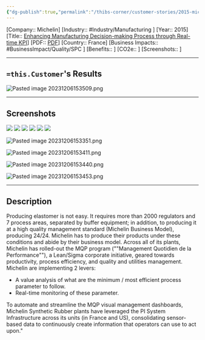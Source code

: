 ```yaml
---
{"dg-publish":true,"permalink":"/thibs-corner/customer-stories/2015-michelin-enhancing-manufacturing-decision-making-process-through-real-time-kpi/","noteIcon":""}
---
```


[Company:: Michelin]
[Industry:: #Industry/Manufacturing ]
[Year:: 2015]
[Title:: [Enhancing Manufacturing Decision-making Process through Real-time KPI](https://resources.osisoft.com/presentations/enhancing-manufacturing-decision-making-process-through-real-time-kpi/)]
[PDF:: [PDF](https://cdn.osisoft.com/corp/en/media/presentations/2015/EMEA2015/PDF/UC15EU02PH04_Michelin_Forest_EnhancingManufacturingDecisionmakingProcessthroughRealtimeKPI_v2.pdf)]
[Country:: France]
[Business Impacts:: #BusinessImpact/Quality/SPC ]
[Benefits:: ]
[CO2e:: ]
[Screenshots:: ] 

---
## `=this.Customer`'s Results
<!--⚠️Imgur upload failed, check dev console-->
![Pasted image 20231206153509.png](/img/user/07%20-%20Support/Attachments/Pasted%20image%2020231206153509.png)

---
## Screenshots
![](https://i.imgur.com/jzXbjg0.png)
![](https://i.imgur.com/fVMweq9.png)
![](https://i.imgur.com/H9sjPUB.png)
![](https://i.imgur.com/5F2wCM6.png)
![](https://i.imgur.com/6KhqRlw.png)
![](https://i.imgur.com/vXfoFDK.png)
<!--⚠️Imgur upload failed, check dev console-->
![Pasted image 20231206153351.png](/img/user/07%20-%20Support/Attachments/Pasted%20image%2020231206153351.png)
<!--⚠️Imgur upload failed, check dev console-->
![Pasted image 20231206153411.png](/img/user/07%20-%20Support/Attachments/Pasted%20image%2020231206153411.png)
<!--⚠️Imgur upload failed, check dev console-->
![Pasted image 20231206153440.png](/img/user/07%20-%20Support/Attachments/Pasted%20image%2020231206153440.png)
<!--⚠️Imgur upload failed, check dev console-->
![Pasted image 20231206153453.png](/img/user/07%20-%20Support/Attachments/Pasted%20image%2020231206153453.png)

---
## Description
Producing elastomer is not easy. It requires more than 2000 regulators and 7 process areas, separated by buffer equipment; in addition, to producing it at a high quality management standard (Michelin Business Model), producing 24/24. Michelin has to produce their products under these conditions and abide by their business model. Across all of its plants, Michelin has rolled-out the MQP program (""Management Quotidien de la Performance""), a Lean/Sigma corporate initiative, geared towards productivity, process efficiency, and quality and utilities management. Michelin are implementing 2 levers:

- A value analysis of what are the minimum / most efficient process parameter to follow.
- Real-time monitoring of these parameter.

To automate and streamline the MQP visual management dashboards, Michelin Synthetic Rubber plants have leveraged the PI System Infrastructure across its units (in France and US), consolidating sensor-based data to continuously create information that operators can use to act upon."